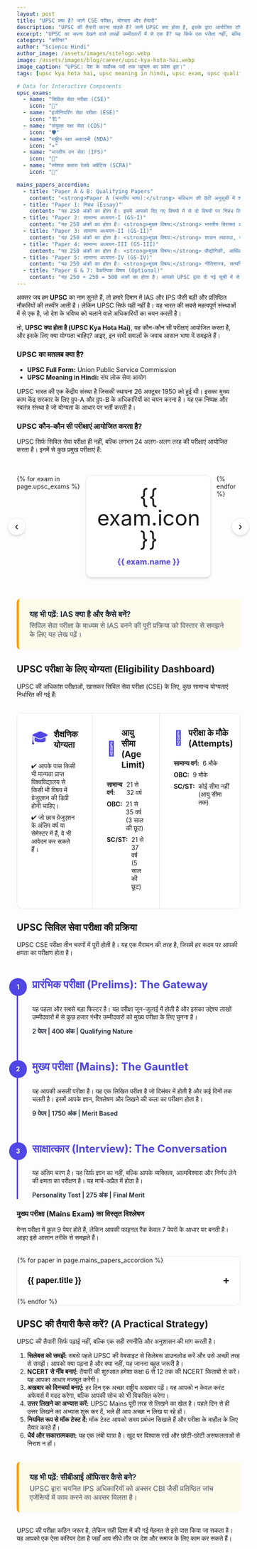 ```yaml
---
layout: post
title: "UPSC क्या है? जानें CSE परीक्षा, योग्यता और तैयारी"
description: "UPSC की तैयारी करना चाहते हैं? जानें UPSC क्या होता है, इसके द्वारा आयोजित टॉप परीक्षाएं (IAS, IFS, NDA), सिविल सेवा परीक्षा (CSE) की योग्यता, आयु सीमा, और 3-चरणों वाली परीक्षा प्रक्रिया की पूरी जानकारी।"
excerpt: "UPSC का सपना देखने वाले लाखों उम्मीदवारों में से एक हैं? यह सिर्फ एक परीक्षा नहीं, बल्कि देश के भविष्य को आकार देने का एक अवसर है। इस विस्तृत गाइड में जानें UPSC की दुनिया के बारे में सब कुछ - इसकी भूमिका, सबसे प्रतिष्ठित परीक्षाएं, और सफलता की रणनीति।"
category: "करियर"
author: "Science Hindi"
author_image: /assets/images/sitelogo.webp
image: /assets/images/blog/career/upsc-kya-hota-hai.webp
image_caption: "UPSC: देश के सर्वोच्च पदों तक पहुंचने का प्रवेश द्वार।"
tags: [upsc kya hota hai, upsc meaning in hindi, upsc exam, upsc qualification, civil services exam, upsc preparation]

# Data for Interactive Components
upsc_exams:
  - name: "सिविल सेवा परीक्षा (CSE)"
    icon: "👑"
  - name: "इंजीनियरिंग सेवा परीक्षा (ESE)"
    icon: "🏗️"
  - name: "संयुक्त रक्षा सेवा (CDS)"
    icon: "🛡️"
  - name: "राष्ट्रीय रक्षा अकादमी (NDA)"
    icon: "✈️"
  - name: "भारतीय वन सेवा (IFS)"
    icon: "🌳"
  - name: "स्पेशल क्लास रेलवे अप्रेंटिस (SCRA)"
    icon: "🚂"

mains_papers_accordion:
  - title: "Paper A & B: Qualifying Papers"
    content: "<strong>Paper A (भारतीय भाषा):</strong> संविधान की 8वीं अनुसूची में शामिल 22 भाषाओं में से कोई एक। <strong>Paper B (अंग्रेजी):</strong> यह पेपर सभी के लिए अनिवार्य है। दोनों पेपर 300-300 अंकों के होते हैं और इनमें सिर्फ 25% अंक लाने होते हैं। इनके अंक फाइनल मेरिट में नहीं जुड़ते।"
  - title: "Paper 1: निबंध (Essay)"
    content: "यह 250 अंकों का होता है। इसमें आपको दिए गए विषयों में से दो विषयों पर निबंध लिखने होते हैं। यह पेपर आपकी सोच, विश्लेषण और लिखने की क्षमता का परीक्षण करता है।"
  - title: "Paper 2: सामान्य अध्ययन-I (GS-I)"
    content: "यह 250 अंकों का होता है। <strong>मुख्य विषय:</strong> भारतीय विरासत और संस्कृति, विश्व का इतिहास और भूगोल, और समाज। इसके लिए R.S. Sharma (Ancient) और Bipin Chandra (Modern) की किताबें बहुत उपयोगी हैं।"
  - title: "Paper 3: सामान्य अध्ययन-II (GS-II)"
    content: "यह 250 अंकों का होता है। <strong>मुख्य विषय:</strong> शासन व्यवस्था, संविधान, राजव्यवस्था, सामाजिक न्याय तथा अंतर्राष्ट्रीय संबंध। इसके लिए M. Laxmikanth की Indian Polity सबसे महत्वपूर्ण किताब मानी जाती है।"
  - title: "Paper 4: सामान्य अध्ययन-III (GS-III)"
    content: "यह 250 अंकों का होता है। <strong>मुख्य विषय:</strong> प्रौद्योगिकी, आर्थिक विकास, जैव विविधता, पर्यावरण, सुरक्षा तथा आपदा प्रबंधन। इसके लिए The Indian Economy by Sanjiv Verma और Environment by Shankar IAS अच्छी किताबें हैं।"
  - title: "Paper 5: सामान्य अध्ययन-IV (GS-IV)"
    content: "यह 250 अंकों का होता है। <strong>मुख्य विषय:</strong> नीतिशास्त्र, सत्यनिष्ठा और अभिरुचि (Ethics, Integrity and Aptitude)। यह पेपर आपकी ईमानदारी, नैतिकता और किसी स्थिति पर आपकी प्रतिक्रिया का परीक्षण करता है।"
  - title: "Paper 6 & 7: वैकल्पिक विषय (Optional)"
    content: "यह 250 + 250 = 500 अंकों का होता है। आपको UPSC द्वारा दी गई सूची में से एक वैकल्पिक विषय चुनना होता है, जिसके दो पेपर होते हैं। यह आपकी रैंक तय करने में बहुत महत्वपूर्ण भूमिका निभाता है।"
---
```


<style>
:root {
  --post-primary-color: #4f46e5; /* Indigo */
  --post-secondary-color: #ca8a04; /* Amber */
  --post-text-color-primary: #1f2937;
  --post-text-color-secondary: #4b5563;
  --post-bg-light: #eef2ff; /* Light Indigo */
  --post-bg-card: #ffffff;
  --post-border-light: #e5e7eb;
  --post-box-shadow: 0 4px 6px -1px rgba(0,0,0,0.1), 0 2px 4px -2px rgba(0,0,0,0.1);
}
.post-prose{font-family:'Inter',sans-serif;color:var(--post-text-color-secondary);line-height:1.8;font-size:1.1rem}.post-prose h1,.post-prose h2,.post-prose h3,.post-prose h4,.post-prose h5,.post-prose h6{font-family:'Poppins',sans-serif;color:var(--post-text-color-primary);font-weight:700;line-height:1.3}.post-prose h2{font-size:2.25rem;margin-top:3.5rem;margin-bottom:1.5rem;text-align:center;position:relative;padding-bottom:1rem}.post-prose h2::after{content:'';position:absolute;width:80px;height:4px;background:linear-gradient(to right,var(--post-primary-color),var(--post-secondary-color));bottom:0;left:50%;transform:translateX(-50%);border-radius:2px}.post-prose h3{font-size:1.75rem;margin-top:2.5rem;margin-bottom:1rem}.post-prose strong{font-weight:600;color:var(--post-text-color-primary)}.post-prose ul{list-style-type:'✔ ';padding-left:1.5rem}

/* === NEW: Exam Showcase Carousel === */
.exam-carousel-container{position:relative;max-width:1000px;margin:2rem auto}.exam-carousel{display:flex;overflow-x:auto;scroll-behavior:smooth;-ms-overflow-style:none;scrollbar-width:none;padding:1rem 0}.exam-carousel::-webkit-scrollbar{display:none}.exam-card{flex:0 0 200px;background-color:var(--post-bg-card);border:1px solid var(--post-border-light);border-radius:.75rem;padding:1.5rem;margin:0 .75rem;text-align:center;box-shadow:var(--post-box-shadow)}.exam-icon{font-size:3rem;line-height:1;margin-bottom:1rem}.exam-card h4{margin:0;font-size:1.1rem;color:var(--post-primary-color)}.carousel-nav{position:absolute;top:50%;transform:translateY(-50%);width:40px;height:40px;background-color:var(--post-bg-card);border:1px solid var(--post-border-light);border-radius:50%;cursor:pointer;display:grid;place-items:center;font-size:1.5rem;box-shadow:var(--post-box-shadow);z-index:10}.carousel-prev-btn{left:-20px}.carousel-next-btn{right:-20px}@media(max-width:600px){.carousel-prev-btn{left:5px}.carousel-next-btn{right:5px}}

/* === NEW: Eligibility Dashboard === */
.eligibility-dashboard{display:grid;grid-template-columns:1fr;gap:1px;margin-top:2rem;background-color:var(--post-border-light);border:1px solid var(--post-border-light);border-radius:.75rem;overflow:hidden}@media(min-width:768px){.eligibility-dashboard{grid-template-columns:repeat(3,1fr)}}.dashboard-section{background-color:var(--post-bg-card);padding:2rem}.dashboard-header{display:flex;align-items:center;gap:.75rem;margin-bottom:1.5rem}.dashboard-icon{font-size:2rem;color:var(--post-primary-color)}.dashboard-section h4{margin:0;font-size:1.2rem}.dashboard-section ul{list-style:none;padding:0;margin:0}.dashboard-section li{margin-bottom:.5rem;display:flex;gap:.5rem}

/* === NEW: Exam Process Stepper === */
.exam-process-stepper{margin-top:3rem;border-left:3px solid var(--post-primary-color);padding-left:2rem}.step-item{position:relative;padding-bottom:3rem}.step-item:last-child{padding-bottom:0}.step-item::before{content:attr(data-step);position:absolute;left:-3.25rem;top:0;width:2.5rem;height:2.5rem;border-radius:50%;background-color:var(--post-primary-color);color:white;font-weight:bold;display:grid;place-items:center}.step-item h4{color:var(--post-primary-color);margin-top:0;font-size:1.5rem}.step-item p{margin-bottom:.5rem}.step-stats{font-weight:600;color:var(--post-text-color-primary)}

/* === NEW: Mains Accordion === */
.mains-accordion{margin-top:2rem;border:1px solid var(--post-border-light);border-radius:.75rem;overflow:hidden}.accordion-item+.accordion-item{border-top:1px solid var(--post-border-light)}.accordion-header{width:100%;background-color:var(--post-bg-card);padding:1.5rem;text-align:left;border:none;font-size:1.1rem;font-weight:600;cursor:pointer;display:flex;justify-content:space-between;align-items:center}.accordion-header::after{content:'+';font-size:1.5rem;transition:transform .2s ease}.accordion-header.active::after{transform:rotate(45deg)}.accordion-content{padding:0 1.5rem;max-height:0;overflow:hidden;transition:max-height .3s ease-out,padding .3s ease-out}.accordion-content-inner{padding-bottom:1.5rem}

/* === NEW v3: Contextual Info-Box Link (CORRECTED) === */
.info-box-link{display:block;margin:2rem 0;padding:1.5rem;background-color:#fffbeb;border-left:5px solid #f59e0b;border-radius:.5rem;text-decoration:none;transition:box-shadow .2s ease}.info-box-link:hover{box-shadow:var(--post-box-shadow)}.info-box-link .info-box-title{font-weight:600;color:var(--post-text-color-primary);display:block;margin-bottom:.25rem;font-size:1.1rem}.info-box-link .info-box-description{display:block;margin:0;color:var(--post-text-color-secondary);font-size:1rem}

/* === DARK MODE OVERRIDES === */
.dark-mode .post-prose{--post-text-color-primary:#f1f5f9;--post-text-color-secondary:#cbd5e1;--post-bg-light:#1e293b;--post-bg-card:#1e293b;--post-border-light:#334155}.dark-mode .exam-card{background-color:#1e293b}.dark-mode .exam-icon{color:var(--post-secondary-color)}.dark-mode .carousel-nav{background-color:var(--post-bg-card)}.dark-mode .eligibility-dashboard{background-color:var(--post-border-light)}.dark-mode .dashboard-section{background-color:var(--post-bg-card)}.dark-mode .dashboard-icon{color:var(--post-secondary-color)}.dark-mode .exam-process-stepper{border-left-color:var(--post-secondary-color)}.dark-mode .step-item::before{background-color:var(--post-secondary-color)}.dark-mode .step-item h4{color:var(--post-secondary-color)}.dark-mode .accordion-item,.dark-mode .accordion-item+.accordion-item{border-color:var(--post-border-light)}.dark-mode .accordion-header{background-color:var(--post-bg-card)}.dark-mode .info-box-link{background-color:#422006;border-left-color:#f59e0b}
</style>

अक्सर जब हम **UPSC** का नाम सुनते हैं, तो हमारे दिमाग में IAS और IPS जैसी बड़ी और प्रतिष्ठित नौकरियों की तस्वीर आती है। लेकिन UPSC सिर्फ यही नहीं है। यह भारत की सबसे महत्वपूर्ण संस्थाओं में से एक है, जो देश के भविष्य को चलाने वाले अधिकारियों का चयन करती है।

तो, **UPSC क्या होता है (UPSC Kya Hota Hai)**, यह कौन-कौन सी परीक्षाएं आयोजित करता है, और इसके लिए क्या योग्यता चाहिए? आइए, इन सभी सवालों के जवाब आसान भाषा में समझते हैं।

### UPSC का मतलब क्या है?
* **UPSC Full Form:** Union Public Service Commission
* **UPSC Meaning in Hindi:** संघ लोक सेवा आयोग

UPSC भारत की एक केंद्रीय संस्था है जिसकी स्थापना 26 अक्टूबर 1950 को हुई थी। इसका मुख्य काम केंद्र सरकार के लिए ग्रुप-A और ग्रुप-B के अधिकारियों का चयन करना है। यह एक निष्पक्ष और स्वतंत्र संस्था है जो योग्यता के आधार पर भर्ती करती है।

### UPSC कौन-कौन सी परीक्षाएं आयोजित करता है?
UPSC सिर्फ सिविल सेवा परीक्षा ही नहीं, बल्कि लगभग 24 अलग-अलग तरह की परीक्षाएं आयोजित करता है। इनमें से कुछ प्रमुख परीक्षाएं हैं:

<div class="exam-carousel-container">
  <div class="exam-carousel" id="exam-carousel">
    {% for exam in page.upsc_exams %}
    <div class="exam-card">
      <div class="exam-icon">{{ exam.icon }}</div>
      <h4>{{ exam.name }}</h4>
    </div>
    {% endfor %}
  </div>
  <button id="prev-btn" class="carousel-nav carousel-prev-btn">‹</button>
  <button id="next-btn" class="carousel-nav carousel-next-btn">›</button>
</div>

<a href="https://sciencehindi.in/ias-kaise-bane-hindi-me/" class="info-box-link">
  <span class="info-box-title">यह भी पढ़ें: IAS क्या है और कैसे बनें?</span>
  <span class="info-box-description">सिविल सेवा परीक्षा के माध्यम से IAS बनने की पूरी प्रक्रिया को विस्तार से समझने के लिए यह लेख पढ़ें।</span>
</a>

## UPSC परीक्षा के लिए योग्यता (Eligibility Dashboard)
UPSC की अधिकांश परीक्षाओं, खासकर सिविल सेवा परीक्षा (CSE) के लिए, कुछ सामान्य योग्यताएं निर्धारित की गई हैं:

<div class="eligibility-dashboard">
  <div class="dashboard-section">
    <div class="dashboard-header"><span class="dashboard-icon">🎓</span><h4>शैक्षणिक योग्यता</h4></div>
    <ul><li>✔ आपके पास किसी भी मान्यता प्राप्त विश्वविद्यालय से किसी भी विषय में ग्रेजुएशन की डिग्री होनी चाहिए।</li><li>✔ जो छात्र ग्रेजुएशन के अंतिम वर्ष या सेमेस्टर में हैं, वे भी आवेदन कर सकते हैं।</li></ul>
  </div>
  <div class="dashboard-section">
    <div class="dashboard-header"><span class="dashboard-icon">🎂</span><h4>आयु सीमा (Age Limit)</h4></div>
    <ul>
      <li><strong>सामान्य वर्ग:</strong> 21 से 32 वर्ष</li>
      <li><strong>OBC:</strong> 21 से 35 वर्ष (3 साल की छूट)</li>
      <li><strong>SC/ST:</strong> 21 से 37 वर्ष (5 साल की छूट)</li>
    </ul>
  </div>
  <div class="dashboard-section">
    <div class="dashboard-header"><span class="dashboard-icon">🔄</span><h4>परीक्षा के मौके (Attempts)</h4></div>
    <ul>
      <li><strong>सामान्य वर्ग:</strong> 6 मौके</li>
      <li><strong>OBC:</strong> 9 मौके</li>
      <li><strong>SC/ST:</strong> कोई सीमा नहीं (आयु सीमा तक)</li>
    </ul>
  </div>
</div>

## UPSC सिविल सेवा परीक्षा की प्रक्रिया
UPSC CSE परीक्षा तीन चरणों में पूरी होती है। यह एक मैराथन की तरह है, जिसमें हर कदम पर आपकी क्षमता का परीक्षण होता है।

<div class="exam-process-stepper">
  <div class="step-item" data-step="1">
    <h4>प्रारंभिक परीक्षा (Prelims): The Gateway</h4>
    <p>यह पहला और सबसे बड़ा फिल्टर है। यह परीक्षा जून-जुलाई में होती है और इसका उद्देश्य लाखों उम्मीदवारों में से कुछ हजार गंभीर उम्मीदवारों को मुख्य परीक्षा के लिए चुनना है।</p>
    <p class="step-stats">2 पेपर | 400 अंक | Qualifying Nature</p>
  </div>
  <div class="step-item" data-step="2">
    <h4>मुख्य परीक्षा (Mains): The Gauntlet</h4>
    <p>यह आपकी असली परीक्षा है। यह एक लिखित परीक्षा है जो दिसंबर में होती है और कई दिनों तक चलती है। इसमें आपके ज्ञान, विश्लेषण और लिखने की कला का परीक्षण होता है।</p>
    <p class="step-stats">9 पेपर | 1750 अंक | Merit Based</p>
  </div>
  <div class="step-item" data-step="3">
    <h4>साक्षात्कार (Interview): The Conversation</h4>
    <p>यह अंतिम चरण है। यह सिर्फ ज्ञान का नहीं, बल्कि आपके व्यक्तित्व, आत्मविश्वास और निर्णय लेने की क्षमता का परीक्षण है। यह मार्च-अप्रैल में होता है।</p>
    <p class="step-stats">Personality Test | 275 अंक | Final Merit</p>
  </div>
</div>

### मुख्य परीक्षा (Mains Exam) का विस्तृत विश्लेषण
मेन्स परीक्षा में कुल 9 पेपर होते हैं, लेकिन आपकी फाइनल रैंक केवल 7 पेपरों के आधार पर बनती है। आइए इसे आसान तरीके से समझते हैं।

<div class="mains-accordion">
{% for paper in page.mains_papers_accordion %}
  <div class="accordion-item">
    <button class="accordion-header">{{ paper.title }}</button>
    <div class="accordion-content">
      <div class="accordion-content-inner">
        <p>{{ paper.content | markdownify }}</p>
      </div>
    </div>
  </div>
{% endfor %}
</div>

## UPSC की तैयारी कैसे करें? (A Practical Strategy)
UPSC की तैयारी सिर्फ पढ़ाई नहीं, बल्कि एक सही रणनीति और अनुशासन की मांग करती है।
1.  **सिलेबस को समझें:** सबसे पहले UPSC की वेबसाइट से सिलेबस डाउनलोड करें और उसे अच्छी तरह से समझें। आपको क्या पढ़ना है और क्या नहीं, यह जानना बहुत जरूरी है।
2.  **NCERT से नींव बनाएं:** तैयारी की शुरुआत हमेशा कक्षा 6 से 12 तक की NCERT किताबों से करें। यह आपका आधार मजबूत करेंगी।
3.  **अखबार को दिनचर्या बनाएं:** हर दिन एक अच्छा राष्ट्रीय अखबार पढ़ें। यह आपको न केवल करंट अफेयर्स में मदद करेगा, बल्कि आपकी सोच को भी विकसित करेगा।
4.  **उत्तर लिखने का अभ्यास करें:** UPSC Mains पूरी तरह से लिखने का खेल है। पहले दिन से ही उत्तर लिखने का अभ्यास शुरू कर दें, भले ही आप अच्छा न लिख पा रहे हों।
5.  **नियमित रूप से मॉक टेस्ट दें:** मॉक टेस्ट आपको समय प्रबंधन सिखाते हैं और परीक्षा के माहौल के लिए तैयार करते हैं।
6.  **धैर्य और सकारात्मकता:** यह एक लंबी यात्रा है। खुद पर विश्वास रखें और छोटी-छोटी असफलताओं से निराश न हों।

<a href="https://sciencehindi.in/cbi-officer-kaise-bane/" class="info-box-link">
  <span class="info-box-title">यह भी पढ़ें: सीबीआई ऑफिसर कैसे बने?</span>
  <span class="info-box-description">UPSC द्वारा चयनित IPS अधिकारियों को अक्सर CBI जैसी प्रतिष्ठित जांच एजेंसियों में काम करने का अवसर मिलता है।</span>
</a>

UPSC की परीक्षा कठिन जरूर है, लेकिन सही दिशा में की गई मेहनत से इसे पास किया जा सकता है। यह आपको एक ऐसा करियर देता है जहाँ आप सीधे तौर पर देश और समाज के लिए काम कर सकते हैं।

<script>
document.addEventListener('DOMContentLoaded', () => {
    // Logic for Exam Showcase Carousel
    const carouselContainer = document.querySelector('.exam-carousel-container');
    if (carouselContainer) {
        const carousel = document.getElementById('exam-carousel');
        const prevBtn = document.getElementById('prev-btn');
        const nextBtn = document.getElementById('next-btn');
        const scrollAmount = 218; // Width of one card + margin

        prevBtn.addEventListener('click', () => {
            carousel.scrollBy({ left: -scrollAmount, behavior: 'smooth' });
        });
        nextBtn.addEventListener('click', () => {
            carousel.scrollBy({ left: scrollAmount, behavior: 'smooth' });
        });
    }

    // Logic for Mains Paper Accordion
    const accordionContainer = document.querySelector('.mains-accordion');
    if(accordionContainer) {
        const accordionHeaders = accordionContainer.querySelectorAll('.accordion-header');
        accordionHeaders.forEach(header => {
            header.addEventListener('click', () => {
                const content = header.nextElementSibling;
                const isActive = header.classList.contains('active');
                
                if (!isActive) {
                    header.classList.add('active');
                    content.style.maxHeight = content.scrollHeight + 'px';
                } else {
                    header.classList.remove('active');
                    content.style.maxHeight = '0';
                }
            });
        });
    }
});
</script>